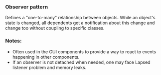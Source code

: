 ### Observer pattern
Defines a "one-to-many" relationship between objects. While an object's state is 
changed, all dependents get a notification about this change and change too without
coupling to specific classes. 

### Notes:
* Often used in the GUI components to provide a way to react to events happening
in other components.
* If an observer is not detached when needed, one may face Lapsed listener problem and
memory leaks.